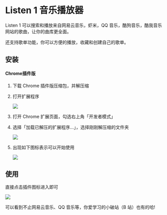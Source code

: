 # Listen 1 音乐播放器

Listen 1 可以搜索和播放来自网易云音乐，虾米，QQ 音乐，酷狗音乐，酷我音乐网站的歌曲，让你的曲库更全面。

还支持歌单功能，你可以方便的播放，收藏和创建自己的歌单。

## 安装

#### Chrome插件版

1. 下载 Chrome 插件版压缩包，并解压缩

2. 打开扩展程序

   ![](http://ww1.sinaimg.cn/large/007GTbzZly1g282h7ire4j30fi0e0jsf.jpg)

3. 打开 Chrome 扩展页面，勾选右上角「开发者模式」

4. 选择「加载已解压的扩展程序…」，选择刚刚解压缩的文件夹

   ![](http://ww1.sinaimg.cn/large/007GTbzZly1g282hg9fhaj30k703aglk.jpg)

5. 出现如下图标表示可以开始使用

   ![](http://ww1.sinaimg.cn/large/007GTbzZly1g282i7uv8vj30e202qt8q.jpg)

## 使用

直接点击插件图标进入即可

![](http://ww1.sinaimg.cn/large/007GTbzZly1g282j8og8xj31h50pitry.jpg)

可以看到不止网易云音乐、QQ 音乐等，你爱学习的小破站（B 站）也有的哈!